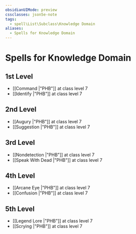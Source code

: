 ```yaml
---
obsidianUIMode: preview
cssclasses: json5e-note
tags:
  - spell\List\Subclass\Knowledge Domain
aliases:
  - Spells for Knowledge Domain
---
```

# Spells for Knowledge Domain

## 1st Level

- [[Command \|"PHB"]] at class level 7
- [[Identify \|"PHB"]] at class level 7

## 2nd Level

- [[Augury \|"PHB"]] at class level 7
- [[Suggestion \|"PHB"]] at class level 7

## 3rd Level

- [[Nondetection \|"PHB"]] at class level 7
- [[Speak With Dead \|"PHB"]] at class level 7

## 4th Level

- [[Arcane Eye \|"PHB"]] at class level 7
- [[Confusion \|"PHB"]] at class level 7

## 5th Level

- [[Legend Lore \|"PHB"]] at class level 7
- [[Scrying \|"PHB"]] at class level 7
